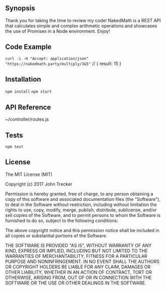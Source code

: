 ## Synopsis

Thank you for taking the time to review my code! NakedMath is a REST API that calculates simple and complex arithmetic operations and showcases the use of Promises in a Node environment. Enjoy!

## Code Example

`curl -i -H "Accept: application/json" "https://nakedmath.party/multiply/3&5"`
// { result: 15 }

## Installation

`npm install`
`npm start`

## API Reference

~/controller/routes.js

## Tests

`npm test`

## License

The MIT License (MIT)

Copyright (c) 2017 John Trecker

Permission is hereby granted, free of charge, to any person obtaining a copy of this software and associated documentation files (the "Software"), to deal in the Software without restriction, including without limitation the rights to use, copy, modify, merge, publish, distribute, sublicense, and/or sell copies of the Software, and to permit persons to whom the Software is furnished to do so, subject to the following conditions:

The above copyright notice and this permission notice shall be included in all copies or substantial portions of the Software.

THE SOFTWARE IS PROVIDED "AS IS", WITHOUT WARRANTY OF ANY KIND, EXPRESS OR IMPLIED, INCLUDING BUT NOT LIMITED TO THE WARRANTIES OF MERCHANTABILITY, FITNESS FOR A PARTICULAR PURPOSE AND NONINFRINGEMENT. IN NO EVENT SHALL THE AUTHORS OR COPYRIGHT HOLDERS BE LIABLE FOR ANY CLAIM, DAMAGES OR OTHER LIABILITY, WHETHER IN AN ACTION OF CONTRACT, TORT OR OTHERWISE, ARISING FROM, OUT OF OR IN CONNECTION WITH THE SOFTWARE OR THE USE OR OTHER DEALINGS IN THE SOFTWARE.